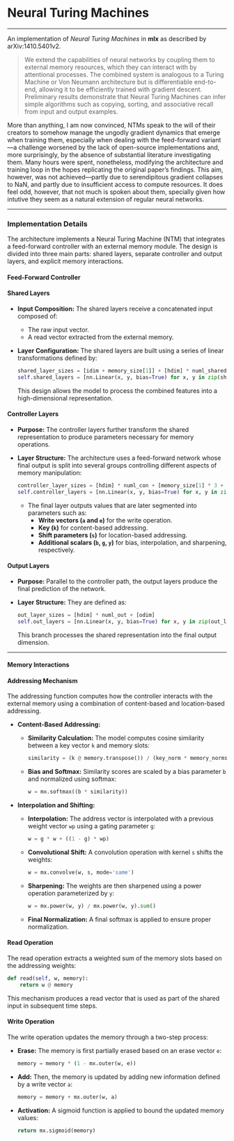 # **Neural Turing Machines**
- - -
An implementation of *Neural Turing Machines* in **mlx** as described by arXiv:1410.5401v2.
> We extend the capabilities of neural networks by coupling them to external memory resources, which they can interact with by attentional processes. The combined system is analogous to a Turing Machine or Von Neumann architecture but is differentiable end-to-end, allowing it to be efficiently trained with gradient descent. Preliminary results demonstrate that Neural Turing Machines can infer simple algorithms such as copying, sorting, and associative recall from input and output examples.



More than anything, I am now convinced, NTMs speak to the will of their creators to somehow manage the ungodly gradient dynamics that emerge when training them, especially when dealing with the feed-forward variant—a challenge worsened by the lack of open-source implementations and, more surprisingly, by the absence of substantial literature investigating them. Many hours were spent, nonetheless, modifying the architecture and training loop in the hopes replicating the original paper’s findings. This aim, however, was not achieved—partly due to serendipitous gradient collapses to NaN, and partly due to insufficient access to compute resources. It does feel odd, however, that not much is spoken about them, specially given how intutive they seem as a natural extension of regular neural networks.
- - -


### Implementation Details

The architecture implements a Neural Turing Machine (NTM) that integrates a feed-forward controller with an external memory module. The design is divided into three main parts: shared layers, separate controller and output layers, and explicit memory interactions.


#### **Feed-Forward Controller**

#### **Shared Layers**

- **Input Composition:**
  The shared layers receive a concatenated input composed of:
  - The raw input vector.
  - A read vector extracted from the external memory.

- **Layer Configuration:**
  The shared layers are built using a series of linear transformations defined by:
  ```python
  shared_layer_sizes = [idim + memory_size[1]] + [hdim] * numl_shared
  self.shared_layers = [nn.Linear(x, y, bias=True) for x, y in zip(shared_layer_sizes[:-1], shared_layer_sizes[1:])]
  ```
  This design allows the model to process the combined features into a high-dimensional representation.

#### **Controller Layers**

- **Purpose:**
  The controller layers further transform the shared representation to produce parameters necessary for memory operations.

- **Layer Structure:**
  The architecture uses a feed-forward network whose final output is split into several groups controlling different aspects of memory manipulation:
  ```python
  controller_layer_sizes = [hdim] * numl_con + [memory_size[1] * 3 + 3 * 2]
  self.controller_layers = [nn.Linear(x, y, bias=True) for x, y in zip(controller_layer_sizes[:-1], controller_layer_sizes[1:])]
  ```
  - The final layer outputs values that are later segmented into parameters such as:
    - **Write vectors (`a` and `e`)** for the write operation.
    - **Key (`k`)** for content-based addressing.
    - **Shift parameters (`s`)** for location-based addressing.
    - **Additional scalars (`b`, `g`, `y`)** for bias, interpolation, and sharpening, respectively.

#### **Output Layers**

- **Purpose:**
  Parallel to the controller path, the output layers produce the final prediction of the network.

- **Layer Structure:**
  They are defined as:
  ```python
  out_layer_sizes = [hdim] * numl_out + [odim]
  self.out_layers = [nn.Linear(x, y, bias=True) for x, y in zip(out_layer_sizes[:-1], out_layer_sizes[1:])]
  ```
  This branch processes the shared representation into the final output dimension.

- - -

#### **Memory Interactions**

#### **Addressing Mechanism**

The addressing function computes how the controller interacts with the external memory using a combination of content-based and location-based addressing.

- **Content-Based Addressing:**
  - **Similarity Calculation:**
    The model computes cosine similarity between a key vector `k` and memory slots:
    ```python
    similarity = (k @ memory.transpose()) / (key_norm * memory_norms)
    ```
  - **Bias and Softmax:**
    Similarity scores are scaled by a bias parameter `b` and normalized using softmax:
    ```python
    w = mx.softmax((b * similarity))
    ```

- **Interpolation and Shifting:**
  - **Interpolation:**
    The address vector is interpolated with a previous weight vector `wp` using a gating parameter `g`:
    ```python
    w = g * w + ((1 - g) * wp)
    ```
  - **Convolutional Shift:**
    A convolution operation with kernel `s` shifts the weights:
    ```python
    w = mx.convolve(w, s, mode='same')
    ```
  - **Sharpening:**
    The weights are then sharpened using a power operation parameterized by `y`:
    ```python
    w = mx.power(w, y) / mx.power(w, y).sum()
    ```
  - **Final Normalization:**
    A final softmax is applied to ensure proper normalization.

#### **Read Operation**

The read operation extracts a weighted sum of the memory slots based on the addressing weights:
```python
def read(self, w, memory):
    return w @ memory
```
This mechanism produces a read vector that is used as part of the shared input in subsequent time steps.

#### **Write Operation**

The write operation updates the memory through a two-step process:
- **Erase:**
  The memory is first partially erased based on an erase vector `e`:
  ```python
  memory = memory * (1 - mx.outer(w, e))
  ```
- **Add:**
  Then, the memory is updated by adding new information defined by a write vector `a`:
  ```python
  memory = memory + mx.outer(w, a)
  ```
- **Activation:**
  A sigmoid function is applied to bound the updated memory values:
  ```python
  return mx.sigmoid(memory)
  ```
